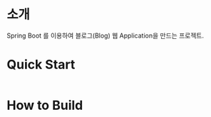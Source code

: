# 소개

Spring Boot 를 이용하여 블로그(Blog) 웹 Application을 만드는 프로젝트.

# Quick Start
```bash
```

# How to Build
```bash
```